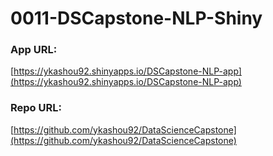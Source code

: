 # 0011-DSCapstone-NLP-Shiny

### App URL:  
[https://ykashou92.shinyapps.io/DSCapstone-NLP-app](https://ykashou92.shinyapps.io/DSCapstone-NLP-app)  
  
### Repo URL:  
[https://github.com/ykashou92/DataScienceCapstone](https://github.com/ykashou92/DataScienceCapstone)
